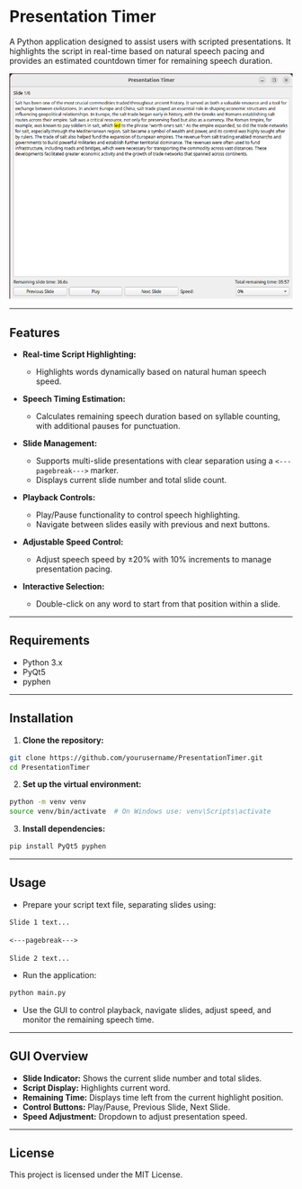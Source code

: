 # Presentation Timer

A Python application designed to assist users with scripted presentations. It highlights the script in real-time based on natural speech pacing and provides an estimated countdown timer for remaining speech duration.

![Main App](screenshot.png)

---

## Features

- **Real-time Script Highlighting:**
    - Highlights words dynamically based on natural human speech speed.

- **Speech Timing Estimation:**
    - Calculates remaining speech duration based on syllable counting, with additional pauses for punctuation.

- **Slide Management:**
    - Supports multi-slide presentations with clear separation using a `<---pagebreak--->` marker.
    - Displays current slide number and total slide count.

- **Playback Controls:**
    - Play/Pause functionality to control speech highlighting.
    - Navigate between slides easily with previous and next buttons.

- **Adjustable Speed Control:**
    - Adjust speech speed by ±20% with 10% increments to manage presentation pacing.

- **Interactive Selection:**
    - Double-click on any word to start from that position within a slide.

---

## Requirements

- Python 3.x
- PyQt5
- pyphen

---

## Installation

1. **Clone the repository:**

```bash
git clone https://github.com/yourusername/PresentationTimer.git
cd PresentationTimer
```

2. **Set up the virtual environment:**

```bash
python -m venv venv
source venv/bin/activate  # On Windows use: venv\Scripts\activate
```

3. **Install dependencies:**

```bash
pip install PyQt5 pyphen
```

---

## Usage

- Prepare your script text file, separating slides using:

```
Slide 1 text...

<---pagebreak--->

Slide 2 text...
```

- Run the application:

```bash
python main.py
```

- Use the GUI to control playback, navigate slides, adjust speed, and monitor the remaining speech time.

---

## GUI Overview

- **Slide Indicator:** Shows the current slide number and total slides.
- **Script Display:** Highlights current word.
- **Remaining Time:** Displays time left from the current highlight position.
- **Control Buttons:** Play/Pause, Previous Slide, Next Slide.
- **Speed Adjustment:** Dropdown to adjust presentation speed.

---

## License

This project is licensed under the MIT License.

